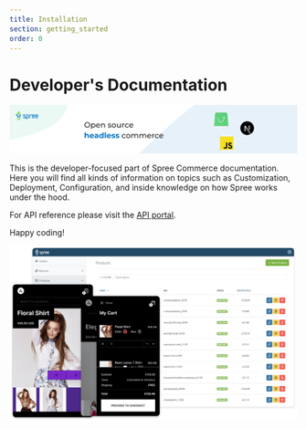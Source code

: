 ```yaml
---
title: Installation
section: getting_started
order: 0
---
```


# Developer's Documentation

![](.gitbook/assets/linkedin_cover_profile-2x.png)

This is the developer-focused part of Spree Commerce documentation. Here you will find all kinds of information on topics such as Customization, Deployment, Configuration, and inside knowledge on how Spree works under the hood.

For API reference please visit the [API portal](https://api.spreecommerce.org).

Happy coding!

![](.gitbook/assets/spree_commerce_home_header_2-2x-1-.png)

